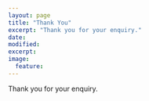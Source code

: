 ```yaml
---
layout: page
title: "Thank You"
excerpt: "Thank you for your enquiry."
date:
modified:
excerpt:
image:
  feature:
---
```


Thank you for your enquiry.
